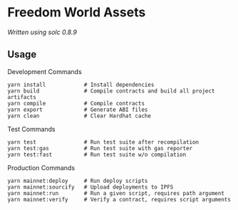 # Freedom World Assets

_Written using solc 0.8.9_

## Usage

Development Commands

```
yarn install            # Install dependencies
yarn build              # Compile contracts and build all project artifacts
yarn compile            # Compile contracts
yarn export             # Generate ABI files
yarn clean              # Clear Hardhat cache
```

Test Commands

```
yarn test               # Run test suite after recompilation
yarn test:gas           # Run test suite with gas reporter
yarn test:fast          # Run test suite w/o compilation
```

Production Commands

```
yarn mainnet:deploy     # Run deploy scripts
yarn mainnet:sourcify   # Upload deployments to IPFS
yarn mainnet:run        # Run a given script, requires path argument
yarn mainnet:verify     # Verify a contract, requires script arguments
```